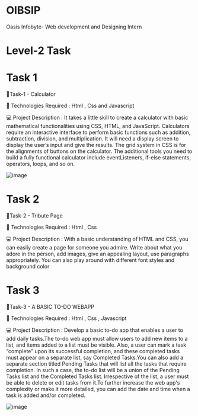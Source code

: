 # OIBSIP


Oasis Infobyte- Web development and Designing Intern

#  Level-2 Task
# Task 1

🔰Task-1 - Calculator

🚀 Technologies Required :
Html , Css and Javascript

💻 Project Description :
It takes a little skill to create a calculator with basic mathematical functionalities using CSS, HTML, and JavaScript. Calculators require an interactive interface to perform basic functions such as addition, subtraction, division, and multiplication. It will need a  display screen to display the user’s input and give the results. The grid system in CSS is for the alignments of buttons on the calculator. The additional tools you need to build a fully functional calculator include eventListeners, if-else statements, operators, loops, and so on.


![image](https://user-images.githubusercontent.com/95160600/232194835-4e201ac2-0a90-4b54-bd76-a881ccb480f6.png)

# Task 2

🔰Task-2 - Tribute Page

🚀 Technologies Required :
Html , Css 

💻 Project Description :
With a basic understanding of HTML and CSS, you can easily create a page for someone you admire. Write about what you adore in the person, add images, give an appealing layout, use paragraphs appropriately. You can also play around with different font styles and background color



# Task 3

🔰Task-3 - A BASIC TO-DO WEBAPP

🚀 Technologies Required :
Html , Css , Javascript

💻 Project Description :
Develop a basic to-do app that enables a user to add daily tasks.The to-do web app must allow users to add new items to a list, and items added to a list must be visible. Also, a user can mark a task “complete” upon its successful completion, and these completed tasks must appear on a separate list, say Completed Tasks.You can also add a separate section titled Pending Tasks that will list all the tasks that require completion. In such a case, the to-do list will be a union of the Pending Tasks list and the Completed Tasks list. Irrespective of the list, a user must be able to delete or edit tasks from it.To further increase the web app's complexity or make it more detailed, you can add the date and time when a task is added and/or completed.


![image](https://user-images.githubusercontent.com/95160600/232197158-b7d86a01-2064-4ba0-86e6-3c1f48e8aec9.png)
